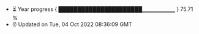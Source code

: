 - ⏳ Year progress { ██████████████████████▁▁▁▁▁▁▁▁ } 75.71 %
- ⏰ Updated on Tue, 04 Oct 2022 08:36:09 GMT

